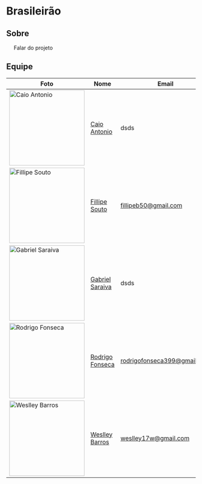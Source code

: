 # Brasileirão

## Sobre

<p style="text-indent: 20px; text-align: justify">
 Falar do projeto
</p>

## Equipe

| Foto                                                                                            | Nome                                                | Email                       |
| ----------------------------------------------------------------------------------------------- | --------------------------------------------------- | --------------------------- |
| <img src="https://github.com/fillipeb50.png" alt="Caio Antonio" width="200" height="200">       | [Caio Antonio](https://github.com/ArturRSA19)       | dsds                        |
| <img src="https://github.com/fillipeb50.png" alt="Fillipe Souto" width="200" height="200">      | [Fillipe Souto](https://github.com/fillipeb50)      | fillipeb50@gmail.com        |
| <img src="https://github.com/gabrielsarcan.png" alt="Gabriel Saraiva" width="200" height="200"> | [Gabriel Saraiva](https://github.com/gabrielsarcan) | dsds                        |
| <img src="https://github.com/rodfon3301.png" alt="Rodrigo Fonseca" width="200" height="200">    | [Rodrigo Fonseca](https://github.com/rodfon3301)    | rodrigofonseca399@gmail.com |
| <img src="https://github.com/weslley17w.png" alt="Weslley Barros" width="200" height="200">     | [Weslley Barros](https://github.com/weslley17w)     | weslley17w@gmail.com        |
